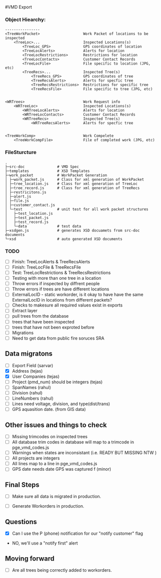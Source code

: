 #VMD Export



### Object Hiearchy:
```
----------------
<TreeWorkPacket>					Work Packet of locations to be inspected
	<TreeLoc>...					Inspected Locations(s)
		<TreeLoc_GPS>				GPS coordinates of location
		<TreeLocAlerts>				Alerts for location
		<TreeLocRestrictions>		Restrictions for location
		<TreeLocContacts>			Customer Contact Records
		<TreeLocFile>				File specific to location (JPG, etc)
		<TreeRecs>...				Inspected Tree(s)
			<TreeRecs_GPS>			GPS coordinates of tree
			<TreeRecsAlerts>		Alerts for specfic tree
			<TreeRecsRestrictions>	Restrictions for specific tree
			<TreeRecsFile>			File specific to tree (JPG, etc)


<WRTrees>							Work Request info
	<WRTreeLoc>						Inspected Locations(s)
		<WRTreeLocAlerts>			Alerts for location
		<WRTreeLocContacts>			Customer Contact Records
		<WRTreeRecs>				Inspected Tree(s)
			<WRTreeRecsAlerts>		Alerts for specfic tree


<TreeWorkComp>						Work Compelete 
	<TreeWorkCompFile>				File of completed work (JPG, etc)

```

### FileSturcture
```
.
├─src-doc 	            # VMD Spec
├─templates  			# XSD Templates 
├─work_packet   		# WorkPacket Generation
│ ├─work_packet.js      # Class for xml generation of WorkPacket
│ ├─tree_location.js	# Class for xml generation of TreeLoc
│ ├─tree_record.js      # Class for xml generation of TreeRecs
│ ├─restricitons.js
│ ├─alert.js
│ ├─file.js
│ ├─customer_contact.js
│ └─test				# unit test for all work packet structures 
│   ├─test_location.js
│   ├─test_packet.js
│   ├─test_record.js 
│	└─data				# test data
├─xsdgen.js				# generates XSD docuamets from src-doc documents
└─xsd					# auto generated XSD documents 
```

### TODO



- [ ] Finish: TreeLocAlerts & TreeRecsAlerts
- [ ] Finish: TreeLocFile & TreeRecsFile
- [ ] Test:   TreeLocRestrictions & TreeRecsRestrictions
- [ ] Testing with more than one tree in a location
 - [ ] Throw errors if inspected by diffrent people
 - [ ] Throw errors if trees are have different locations
 - [ ] ExternalLocID - static workorder, is it okay to have have the same ExternalLocID in locations from different packets?
- [ ] Checks to makesure all required values exist in exports
- [ ] Extract layer 
- [ ] pull trees from the database 
- [ ] trees that have been inspected
- [ ] trees that have not been exproted before  
- [ ] Migrations
- [ ] Need to get data from public fire soruces SRA

## Data migratons
- [ ] Export Field (sarvar)
- [x] Address (tejas)
- [x] User Companies (tejas)
- [ ] Project (pmd_num) should be integers (tejas)
- [ ] SpanNames (rahul)
- [ ] Division (rahul)
- [ ] LineNumbers (rahul)
- [ ] Lines need voltage, division, and type(dist/trans)
- [ ] GPS aquasition date. (from GIS data)

## Other issues and things to check
- [ ] Missing trimcodes on inspected trees
- [ ] All database trim codes in database will map to a trimcode in pge_vmd_codes.js
- [ ] Warnings when states are inconsistant (i.e. READY BUT MISSING NTW )
- [ ] All projects are integers
- [ ] All lines map to a line in pge_vmd_codes.js
- [ ] GPS date needs date GPS was captured f (minor)

## Final Steps
- [ ] Make sure all data is migrated in production.
- [ ] Generate Workorders in production.


## Questions
- [x] Can I use the P (phone) notification for our "notify customer" flag
 - NO, we'll use a "notify first" alert


## Moving forward
- [ ] Are all trees being correctly added to workorders.




